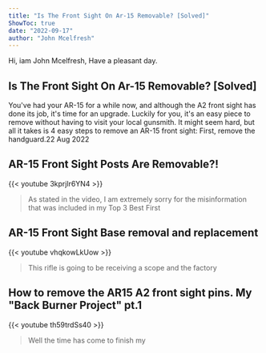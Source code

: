 ```yaml
---
title: "Is The Front Sight On Ar-15 Removable? [Solved]"
ShowToc: true 
date: "2022-09-17"
author: "John Mcelfresh" 
---
```


Hi, iam John Mcelfresh, Have a pleasant day.
## Is The Front Sight On Ar-15 Removable? [Solved]
 You've had your AR-15 for a while now, and although the A2 front sight has done its job, it's time for an upgrade. Luckily for you, it's an easy piece to remove without having to visit your local gunsmith. It might seem hard, but all it takes is 4 easy steps to remove an AR-15 front sight: First, remove the handguard.22 Aug 2022

## AR-15 Front Sight Posts Are Removable?!
{{< youtube 3kprjlr6YN4 >}}
>As stated in the video, I am extremely sorry for the misinformation that was included in my Top 3 Best First 

## AR-15 Front Sight Base removal and replacement
{{< youtube vhqkowLkUow >}}
>This rifle is going to be receiving a scope and the factory 

## How to remove the AR15 A2 front sight pins. My "Back Burner Project" pt.1
{{< youtube th59trdSs40 >}}
>Well the time has come to finish my 

